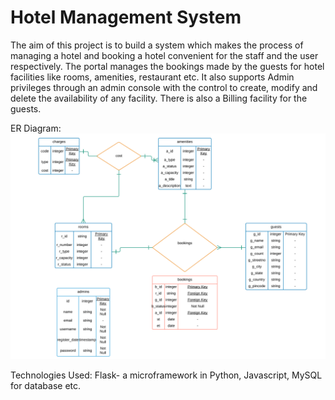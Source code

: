 # Hotel Management System

The aim of this project is to build a system which makes the process of managing a hotel and booking a hotel convenient for the staff and the user respectively. The portal manages the bookings made by the guests for hotel facilities like rooms, amenities, restaurant etc. 
It also supports Admin privileges through an admin console with the control to create, modify and delete the availability of any facility. There is also a Billing facility for the guests.

ER Diagram:
![alt text](/ERDiagramHotelManagement.png)

Technologies Used:
Flask- a microframework in Python, Javascript, MySQL for database etc.
